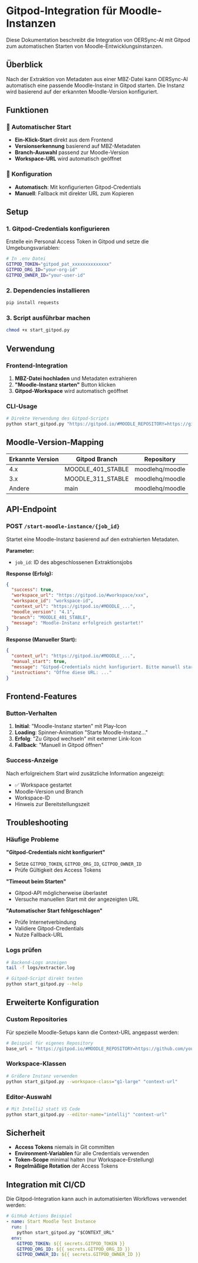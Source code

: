 # Gitpod-Integration für Moodle-Instanzen

Diese Dokumentation beschreibt die Integration von OERSync-AI mit Gitpod zum automatischen Starten von Moodle-Entwicklungsinstanzen.

## Überblick

Nach der Extraktion von Metadaten aus einer MBZ-Datei kann OERSync-AI automatisch eine passende Moodle-Instanz in Gitpod starten. Die Instanz wird basierend auf der erkannten Moodle-Version konfiguriert.

## Funktionen

### 🚀 Automatischer Start
- **Ein-Klick-Start** direkt aus dem Frontend
- **Versionserkennung** basierend auf MBZ-Metadaten
- **Branch-Auswahl** passend zur Moodle-Version
- **Workspace-URL** wird automatisch geöffnet

### 🔧 Konfiguration
- **Automatisch**: Mit konfigurierten Gitpod-Credentials
- **Manuell**: Fallback mit direkter URL zum Kopieren

## Setup

### 1. Gitpod-Credentials konfigurieren

Erstelle ein Personal Access Token in Gitpod und setze die Umgebungsvariablen:

```bash
# In .env Datei
GITPOD_TOKEN="gitpod_pat_xxxxxxxxxxxxxx"
GITPOD_ORG_ID="your-org-id"
GITPOD_OWNER_ID="your-user-id"
```

### 2. Dependencies installieren

```bash
pip install requests
```

### 3. Script ausführbar machen

```bash
chmod +x start_gitpod.py
```

## Verwendung

### Frontend-Integration

1. **MBZ-Datei hochladen** und Metadaten extrahieren
2. **"Moodle-Instanz starten"** Button klicken
3. **Gitpod-Workspace** wird automatisch geöffnet

### CLI-Usage

```bash
# Direkte Verwendung des Gitpod-Scripts
python start_gitpod.py "https://gitpod.io/#MOODLE_REPOSITORY=https://github.com/moodlehq/moodle.git,MOODLE_BRANCH=MOODLE_401_STABLE/https://github.com/moodlehq/moodle-docker"
```

## Moodle-Version-Mapping

| Erkannte Version | Gitpod Branch | Repository |
|------------------|---------------|------------|
| 4.x | MOODLE_401_STABLE | moodlehq/moodle |
| 3.x | MOODLE_311_STABLE | moodlehq/moodle |
| Andere | main | moodlehq/moodle |

## API-Endpoint

### POST `/start-moodle-instance/{job_id}`

Startet eine Moodle-Instanz basierend auf den extrahierten Metadaten.

**Parameter:**
- `job_id`: ID des abgeschlossenen Extraktionsjobs

**Response (Erfolg):**
```json
{
  "success": true,
  "workspace_url": "https://gitpod.io/#workspace/xxx",
  "workspace_id": "workspace-id",
  "context_url": "https://gitpod.io/#MOODLE_...",
  "moodle_version": "4.1",
  "branch": "MOODLE_401_STABLE",
  "message": "Moodle-Instanz erfolgreich gestartet!"
}
```

**Response (Manueller Start):**
```json
{
  "context_url": "https://gitpod.io/#MOODLE_...",
  "manual_start": true,
  "message": "Gitpod-Credentials nicht konfiguriert. Bitte manuell starten.",
  "instructions": "Öffne diese URL: ..."
}
```

## Frontend-Features

### Button-Verhalten

1. **Initial**: "Moodle-Instanz starten" mit Play-Icon
2. **Loading**: Spinner-Animation "Starte Moodle-Instanz..."
3. **Erfolg**: "Zu Gitpod wechseln" mit externer Link-Icon
4. **Fallback**: "Manuell in Gitpod öffnen"

### Success-Anzeige

Nach erfolgreichem Start wird zusätzliche Information angezeigt:
- ✅ Workspace gestartet
- Moodle-Version und Branch
- Workspace-ID
- Hinweis zur Bereitstellungszeit

## Troubleshooting

### Häufige Probleme

**"Gitpod-Credentials nicht konfiguriert"**
- Setze `GITPOD_TOKEN`, `GITPOD_ORG_ID`, `GITPOD_OWNER_ID`
- Prüfe Gültigkeit des Access Tokens

**"Timeout beim Starten"**
- Gitpod-API möglicherweise überlastet
- Versuche manuellen Start mit der angezeigten URL

**"Automatischer Start fehlgeschlagen"**
- Prüfe Internetverbindung
- Validiere Gitpod-Credentials
- Nutze Fallback-URL

### Logs prüfen

```bash
# Backend-Logs anzeigen
tail -f logs/extractor.log

# Gitpod-Script direkt testen
python start_gitpod.py --help
```

## Erweiterte Konfiguration

### Custom Repositories

Für spezielle Moodle-Setups kann die Context-URL angepasst werden:

```python
# Beispiel für eigenes Repository
base_url = "https://gitpod.io/#MOODLE_REPOSITORY=https://github.com/your-org/moodle.git"
```

### Workspace-Klassen

```bash
# Größere Instanz verwenden
python start_gitpod.py --workspace-class="g1-large" "context-url"
```

### Editor-Auswahl

```bash
# Mit IntelliJ statt VS Code
python start_gitpod.py --editor-name="intellij" "context-url"
```

## Sicherheit

- **Access Tokens** niemals in Git committen
- **Environment-Variablen** für alle Credentials verwenden
- **Token-Scope** minimal halten (nur Workspace-Erstellung)
- **Regelmäßige Rotation** der Access Tokens

## Integration mit CI/CD

Die Gitpod-Integration kann auch in automatisierten Workflows verwendet werden:

```yaml
# GitHub Actions Beispiel
- name: Start Moodle Test Instance
  run: |
    python start_gitpod.py "$CONTEXT_URL"
  env:
    GITPOD_TOKEN: ${{ secrets.GITPOD_TOKEN }}
    GITPOD_ORG_ID: ${{ secrets.GITPOD_ORG_ID }}
    GITPOD_OWNER_ID: ${{ secrets.GITPOD_OWNER_ID }}
``` 